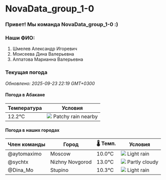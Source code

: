 # NovaData_group_1-0
### Привет! Мы команда NovaData_group_1-0 :)

### Наши ФИО:
1. Шмелев Александр Игоревич
2. Моисеева Дина Валерьевна
3. Алпатова Марианна Валерьевна

### Текущая погода
<!-- WEATHER:START -->
_Обновлено: 2025-09-23 22:19 GMT+0300_

#### Погода в Абакане

| Температура | Условия |
|-------------|----------|
| 12.2°C     | ![](https://cdn.weatherapi.com/weather/64x64/night/176.png) Patchy rain nearby |

#### Погода в наших городах

| Член команды  | Город               | 🌡️ Темп.  | Условия          |
|---------------|---------------------|-----------|--------------------|
| @aytomaximo    | Moscow              |   10.0°C | ![](https://cdn.weatherapi.com/weather/64x64/night/296.png) Light rain   |
| @sychtx        | Nizhny Novgorod     |   13.0°C | ![](https://cdn.weatherapi.com/weather/64x64/night/116.png) Partly cloudy |
| @Dina_Mo       | Stupino             |   10.3°C | ![](https://cdn.weatherapi.com/weather/64x64/night/296.png) Light rain   |

<!-- WEATHER:END -->
